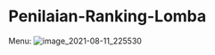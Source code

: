 # Penilaian-Ranking-Lomba
Menu:
![image_2021-08-11_225530](https://user-images.githubusercontent.com/87216783/129062498-0dc73b2d-d663-4a21-91d4-b2f638ef2f52.png)

